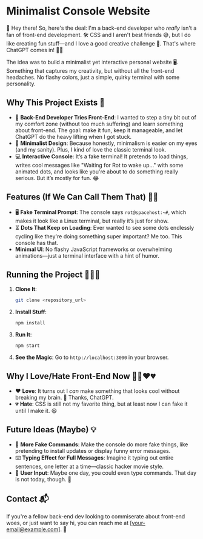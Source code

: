 # Minimalist Console Website

👋 Hey there! So, here's the deal: I'm a back-end developer who *really* isn't a fan of front-end development. 🛠️ CSS and I aren't best friends 😅, but I do like creating fun stuff—and I love a good creative challenge 🎨. That's where ChatGPT comes in! 🤖✨

The idea was to build a minimalist yet interactive personal website 🖥️. Something that captures my creativity, but without all the front-end headaches. No flashy colors, just a simple, quirky terminal with some personality.

## Why This Project Exists 🤔

- 🚀 **Back-End Developer Tries Front-End**: I wanted to step a tiny bit out of my comfort zone (without too much suffering) and learn something about front-end. The goal: make it fun, keep it manageable, and let ChatGPT do the heavy lifting when I got stuck.
- 🎨 **Minimalist Design**: Because honestly, minimalism is easier on my eyes (and my sanity). Plus, I kind of love the classic terminal look.
- 💻 **Interactive Console**: It’s a fake terminal! It pretends to load things, writes cool messages like "Waiting for Rot to wake up..." with some animated dots, and looks like you're about to do something really serious. But it’s mostly for fun. 😂

## Features (If We Can Call Them That) 🤷‍♂️

- 🖥️ **Fake Terminal Prompt**: The console says `rot@spacehost:~#`, which makes it look like a Linux terminal, but really it’s just for show.
- ⏳ **Dots That Keep on Loading**: Ever wanted to see some dots endlessly cycling like they're doing something super important? Me too. This console has that.
- **Minimal UI**: No flashy JavaScript frameworks or overwhelming animations—just a terminal interface with a hint of humor.

## Running the Project 🏃‍♂️💨

1. **Clone It**:
   ```sh
   git clone <repository_url>
   ```
2. **Install Stuff**:
   ```sh
   npm install
   ```
3. **Run It**:
   ```sh
   npm start
   ```
4. **See the Magic**: Go to `http://localhost:3000` in your browser.

## Why I Love/Hate Front-End Now 🤷‍♀️❤️💔

- ❤️ **Love**: It turns out I *can* make something that looks cool without breaking my brain. 🎉 Thanks, ChatGPT.
- 💔 **Hate**: CSS is still not my favorite thing, but at least now I can fake it until I make it. 😆

## Future Ideas (Maybe) 💡

- 🔧 **More Fake Commands**: Make the console do more fake things, like pretending to install updates or display funny error messages.
- ⌨️ **Typing Effect for Full Messages**: Imagine it typing out entire sentences, one letter at a time—classic hacker movie style.
- 📝 **User Input**: Maybe one day, you could even type commands. That day is not today, though. 🤣

## Contact 📬
If you're a fellow back-end dev looking to commiserate about front-end woes, or just want to say hi, you can reach me at [your-email@example.com]. 💌

